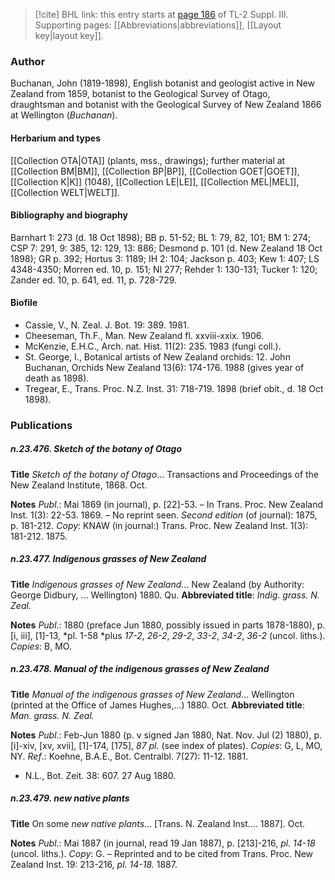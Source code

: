 > [!cite] BHL link: this entry starts at [page 186](https://www.biodiversitylibrary.org/item/103861#page/196/mode/1up) of TL-2 Suppl. III.
> Supporting pages: [[Abbreviations|abbreviations]], [[Layout key|layout key]].

### Author

Buchanan, John (1819-1898), English botanist and geologist active in New Zealand from 1859, botanist to the Geological Survey of Otago, draughtsman and botanist with the Geological Survey of New Zealand 1866 at Wellington (*Buchanan*).

#### Herbarium and types

[[Collection OTA|OTA]] (plants, mss., drawings); further material at [[Collection BM|BM]], [[Collection BP|BP]], [[Collection GOET|GOET]], [[Collection K|K]] (1048), [[Collection LE|LE]], [[Collection MEL|MEL]], [[Collection WELT|WELT]].

#### Bibliography and biography

Barnhart 1: 273 (d. 18 Oct 1898); BB p. 51-52; BL 1: 79, 82, 101; BM 1: 274; CSP 7: 291, 9: 385, 12: 129, 13: 886; Desmond p. 101 (d. New Zealand 18 Oct 1898); GR p. 392; Hortus 3: 1189; IH 2: 104; Jackson p. 403; Kew 1: 407; LS 4348-4350; Morren ed. 10, p. 151; NI 277; Rehder 1: 130-131; Tucker 1: 120; Zander ed. 10, p. 641, ed. 11, p. 728-729.

#### Biofile

- Cassie, V., N. Zeal. J. Bot. 19: 389. 1981.
- Cheeseman, Th.F., Man. New Zealand fl. xxviii-xxix. 1906.
- McKenzie, E.H.C., Arch. nat. Hist. 11(2): 235. 1983 (fungi coll.).
- St. George, I., Botanical artists of New Zealand orchids: 12. John Buchanan, Orchids New Zealand 13(6): 174-176. 1988 (gives year of death as 1898).
- Tregear, E., Trans. Proc. N.Z. Inst. 31: 718-719. 1898 (brief obit., d. 18 Oct 1898).

### Publications

##### n.23.476. Sketch of the botany of Otago

**Title**
*Sketch of the botany of Otago*... Transactions and Proceedings of the New Zealand Institute, 1868. Oct.

**Notes**
*Publ*.: Mai 1869 (in journal), p. \[22\]-53. – In Trans. Proc. New Zealand Inst. 1(3): 22-53. 1869. – No reprint seen.
*Second edition* (of journal): 1875, p. 181-212. *Copy*: KNAW (in journal:) Trans. Proc. New Zealand Inst. 1(3): 181-212. 1875.

##### n.23.477. Indigenous grasses of New Zealand

**Title**
*Indigenous grasses of New Zealand*... New Zealand (by Authority: George Didbury, ... Wellington) 1880. Qu.
**Abbreviated title**: *Indig. grass. N. Zeal.*

**Notes**
*Publ*.: 1880 (preface Jun 1880, possibly issued in parts 1878-1880), p. \[i, iii\], \[1\]-13, *pl. 1-58 *plus *17-2*, *26-2*, *29-2*, *33-2*, *34-2*, *36-2* (uncol. liths.). *Copies*: B, MO.

##### n.23.478. Manual of the indigenous grasses of New Zealand

**Title**
*Manual of the indigenous grasses of New Zealand*... Wellington (printed at the Office of James Hughes,...) 1880. Oct.
**Abbreviated title**: *Man. grass. N. Zeal.*

**Notes**
*Publ*.: Feb-Jun 1880 (p. v signed Jan 1880, Nat. Nov. Jul (2) 1880), p. \[i\]-xiv, \[xv, xvii\], \[1\]-174, \[175\], *87 pl*. (see index of plates). *Copies*: G, L, MO, NY.
*Ref*.: Koehne, B.A.E., Bot. Centralbl. 7(27): 11-12. 1881.
- N.L., Bot. Zeit. 38: 607. 27 Aug 1880.

##### n.23.479. new native plants

**Title**
On some *new native plants*... \[Trans. N. Zealand Inst.... 1887\]. Oct.

**Notes**
*Publ*.: Mai 1887 (in journal, read 19 Jan 1887), p. \[213\]-216, *pl. 14-18* (uncol. liths.). *Copy*: G. – Reprinted and to be cited from Trans. Proc. New Zealand Inst. 19: 213-216, *pl. 14-18.* 1887.


